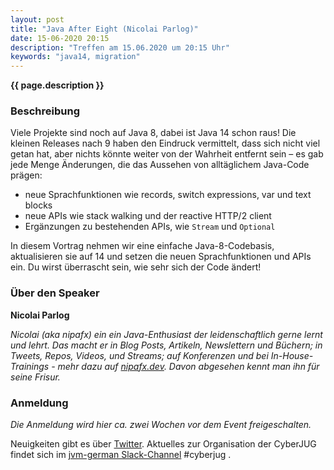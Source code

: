 ```yaml
---
layout: post
title: "Java After Eight (Nicolai Parlog)"
date: 15-06-2020 20:15
description: "Treffen am 15.06.2020 um 20:15 Uhr"
keywords: "java14, migration"
---
```


<b>{{ page.description }}</b>


### Beschreibung

Viele Projekte sind noch auf Java 8, dabei ist Java 14 schon raus! Die kleinen Releases nach 9 haben den Eindruck vermittelt, dass sich nicht viel getan hat, aber nichts könnte weiter von der Wahrheit entfernt sein &ndash; es gab jede Menge Änderungen, die das Aussehen von alltäglichem Java-Code prägen:

- neue Sprachfunktionen wie  records, switch expressions, var und text blocks
- neue APIs wie stack walking und der reactive HTTP/2 client
- Ergänzungen zu bestehenden APIs, wie `Stream` und `Optional`

In diesem Vortrag nehmen wir eine einfache Java-8-Codebasis, aktualisieren sie auf 14 und setzen die neuen Sprachfunktionen und APIs ein. Du wirst überrascht sein, wie sehr sich der Code ändert!


### Über den Speaker

**Nicolai Parlog**  <a href="https://twitter.com/nipafx"><i class="fa fa-twitter"></i></a>

*Nicolai (aka nipafx) ein ein Java-Enthusiast der leidenschaftlich gerne lernt und lehrt. Das macht er in Blog Posts, Artikeln, Newslettern und Büchern; in Tweets, Repos, Videos, und Streams; auf Konferenzen und bei In-House-Trainings - mehr dazu auf [nipafx.dev]. Davon abgesehen kennt man ihn für seine Frisur.*

[nipafx.dev]: https://nipafx.dev


### Anmeldung

*Die Anmeldung wird hier ca. zwei Wochen vor dem Event freigeschalten.*

Neuigkeiten gibt es über [Twitter](https://twitter.com/cyberjug). Aktuelles zur Organisation der CyberJUG findet sich im [jvm-german Slack-Channel](https://slackin-jvm-german.herokuapp.com/) #cyberjug .
